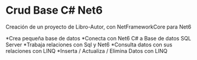 # Crud Base C# Net6
Creación de un proyecto de Libro-Autor, con NetFrameworkCore para Net6

*Crea pequeña base de datos
*Conecta con Net6 C# a Base de datos SQL Server
*Trabaja relaciones con Sql y Net6
*Consulta datos con sus relaciones con LINQ
*Inserta / Actualiza / Elimina Datos con LINQ
